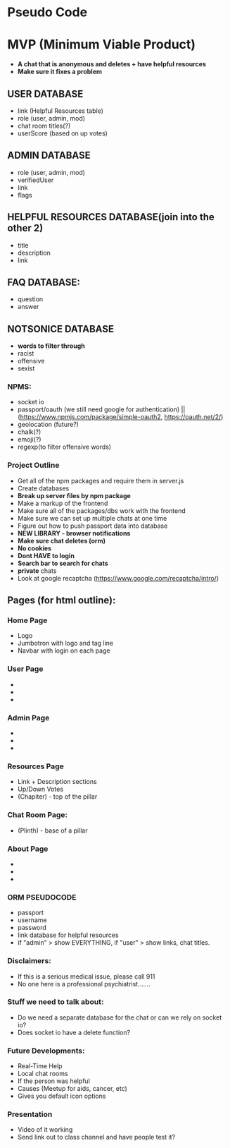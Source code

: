 # Pseudo Code

# MVP (Minimum Viable Product)
* **A chat that is anonymous and deletes + have helpful resources**
* **Make sure it fixes a problem**

## USER DATABASE
* link (Helpful Resources table)
* role (user, admin, mod)
* chat room titles(?)
* userScore (based on up votes)

## ADMIN DATABASE
* role (user, admin, mod)
* verifiedUser 
* link
* flags

## HELPFUL RESOURCES DATABASE(join into the other 2)
* title
* description
* link

## FAQ DATABASE:
* question
* answer

## NOTSONICE DATABASE
* **words to filter through**
* racist
* offensive
* sexist

### NPMS:
* socket io
* passport/oauth (we still need google for authentication) || (https://www.npmjs.com/package/simple-oauth2, https://oauth.net/2/)
* geolocation (future?)
* chalk(?)
* emoji(?)
* regexp(to filter offensive words)

### Project Outline
* Get all of the npm packages and require them in server.js
* Create databases
* **Break up server files by npm package**
* Make a markup of the frontend
* Make sure all of the packages/dbs work with the frontend
* Make sure we can set up multiple chats at one time
* Figure out how to push passport data into database
* **NEW LIBRARY - browser notifications**
* **Make sure chat deletes (orm)** 
* **No cookies**
* **Dont HAVE to login**
* **Search bar to search for chats**
* **private** chats
* Look at google recaptcha (https://www.google.com/recaptcha/intro/)

## Pages (for html outline):

### Home Page
* Logo
* Jumbotron with logo and tag line
* Navbar with login on each page

### User Page
*
*
*

### Admin Page
*
*
*

### Resources Page
* Link + Description sections
* Up/Down Votes
* (Chapiter) - top of the pillar

### Chat Room Page:
* (Plinth) - base of a pillar

### About Page
*
*
*

### ORM PSEUDOCODE
* passport
* username
* password
* link database for helpful resources
* if "admin" > show EVERYTHING, if "user" > show links, chat titles.

### Disclaimers:
* If this is a serious medical issue, please call 911
* No one here is a professional psychiatrist.......

### Stuff we need to talk about:
* Do we need a separate database for the chat or can we rely on socket io?
* Does socket io have a delete function?


### Future Developments:
* Real-Time Help
* Local chat rooms
* If the person was helpful
* Causes (Meetup for aids, cancer, etc)
* Gives you default icon options

### Presentation
* Video of it working
* Send link out to class channel and have people test it?